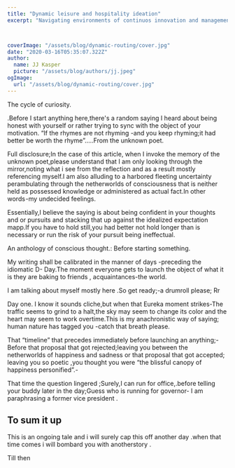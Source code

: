 ```yaml
---
title: "Dynamic leisure and hospitality ideation"
excerpt: "Navigating environments of continuos innovation and management in tbe ways people curate and spend personal time.Introducing the concept of personal and group time"



coverImage: "/assets/blog/dynamic-routing/cover.jpg"
date: "2020-03-16T05:35:07.322Z"
author:
  name: JJ Kasper
  picture: "/assets/blog/authors/jj.jpeg"
ogImage:
  url: "/assets/blog/dynamic-routing/cover.jpg"
---
```




The cycle of curiosity.

.Before I start anything here,there's a random saying I heard  about being honest with yourself or rather trying to sync with the object of your motivation.
“If the rhymes are not rhyming -and you keep rhyming;it had better be worth the rhyme”…..From the unknown poet.

Full disclosure;In the case of this article, when I invoke the memory of the unknown poet,please understand that I am only looking through the mirror,noting what i see from the reflection and as a result mostly referencing myself.I am also alluding to a harbored fleeting uncertainty perambulating through the netherworlds of consciousness that is neither held as possessed knowledge or administered as actual fact.In other words -my undecided  feelings.

Essentially,I believe the saying is about being confident in your thoughts and or pursuits and stacking that up against the idealized expectation mapp.If you have to hold still,you had better not hold longer than is necessary or run the risk of your pursuit being ineffectual. 

An anthology of conscious thought.: Before starting something.

My writing shall be calibrated in the manner of days -preceding the idiomatic D- Day.The moment everyone gets to launch the object of what it is they are baking to friends , acquaintances-the world.

I am talking about myself mostly here .So get ready;-a drumroll please;
Rr


Day one.
I know it sounds cliche,but when that Eureka moment strikes-The traffic seems to grind to a halt,the sky may seem to change its color and the heart may seem to work overtime.This is my anachronistic way of saying; human nature  has tagged you -catch that breath please.

That “timeline” that precedes immediately before launching an anything;-Before that proposal that got rejected;leaving you between the netherworlds of happiness and sadness or that proposal that got accepted; leaving you so poetic ,you thought you were “the blissful canopy of happiness personified”.-


That time the question lingered ;Surely,I can run for office,.before telling your buddy later in the day;Guess who is running for governor- I am paraphrasing a former vice president .


## To sum it up

This is an ongoing tale and i will surely cap this off another day .when that time comes i will bombard you with anotherstory .

Till then
